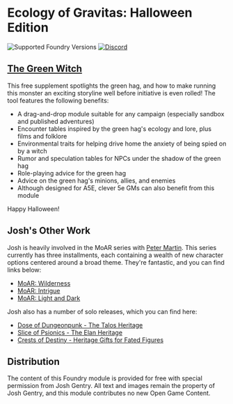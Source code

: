 # Ecology of Gravitas: Halloween Edition
![Supported Foundry Versions](https://img.shields.io/endpoint?url=https://foundryshields.com/version?url=https://github.com/Pjb518/Ecology-of-Gravitas-Halloween-Edition/releases/latest/download/module.json&color=blue)
[![Discord](https://img.shields.io/discord/957965481455788032?label=A5e%20Foundry%20Discord)](https://discord.gg/XtkZ6RkN9E)

## [The Green Witch](https://bit.ly/3RNWBSE)

This free supplement spotlights the green hag, and how to make running this monster an exciting storyline well before initiative is even rolled! The tool features the following benefits:

- A drag-and-drop module suitable for any campaign (especially sandbox and published adventures)
- Encounter tables inspired by the green hag's ecology and lore, plus films and folklore
- Environmental traits for helping drive home the anxiety of being spied on by a witch
- Rumor and speculation tables for NPCs under the shadow of the green hag
- Role-playing advice for the green hag
- Advice on the green hag's minions, allies, and enemies
- Although designed for A5E, clever 5e GMs can also benefit from this module

Happy Halloween!

## Josh's Other Work

Josh is heavily involved in the MoAR series with [Peter Martin](https://www.drivethrurpg.com/browse/pub/19823/Purple-Martin-Games). This series currently has three installments, each containing a wealth of new character options centered around a broad theme. They're fantastic, and you can find links below:

- [MoAR: Wilderness](https://bit.ly/3xisyKN)
- [MoAR: Intrigue](https://bit.ly/3uIMyFQ)
- [MoAR: Light and Dark](https://bit.ly/3T9pQ3s)

Josh also has a number of solo releases, which you can find here:

- [Dose of Dungeonpunk - The Talos Heritage](https://bit.ly/3fe9CaB)
- [Slice of Psionics - The Elan Heritage](https://bit.ly/3CDh3R1)
- [Crests of Destiny - Heritage Gifts for Fated Figures](https://bit.ly/3T1BE7O)

## Distribution

The content of this Foundry module is provided for free with special permission from Josh Gentry. All text and images remain the property of Josh Gentry, and this module contributes no new Open Game Content.
